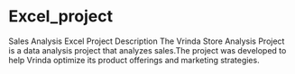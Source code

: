 # Excel_project
Sales Analysis Excel Project
Description
The Vrinda Store Analysis Project is a data analysis project that analyzes sales.The project was developed to help Vrinda optimize its product offerings and marketing strategies. 

